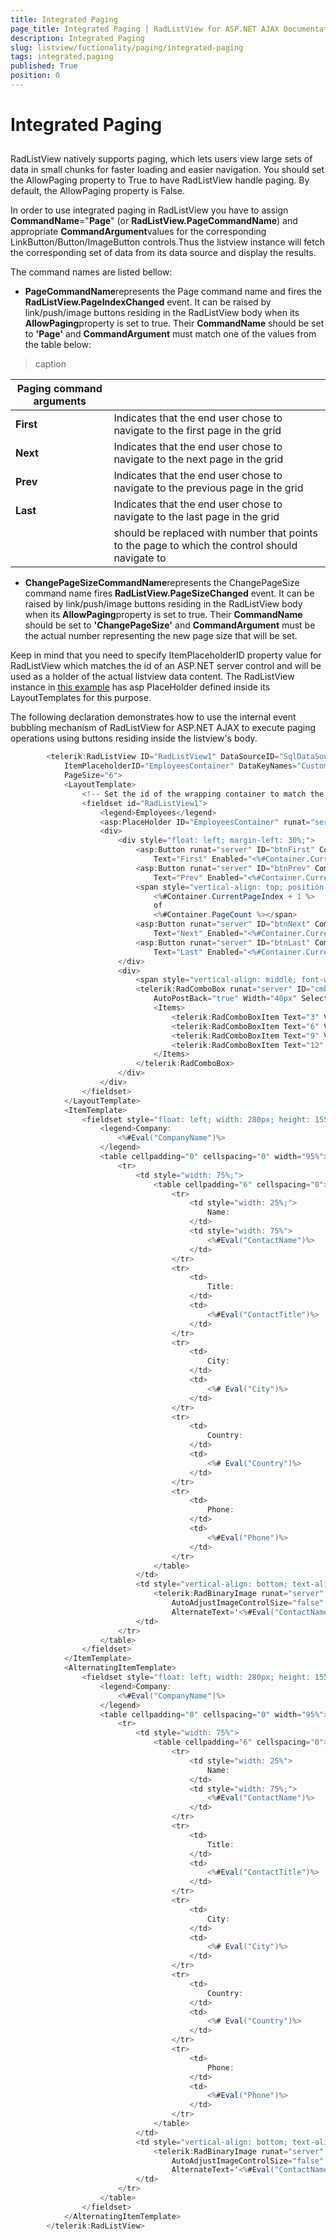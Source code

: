 ```yaml
---
title: Integrated Paging
page_title: Integrated Paging | RadListView for ASP.NET AJAX Documentation
description: Integrated Paging
slug: listview/fuctionality/paging/integrated-paging
tags: integrated,paging
published: True
position: 0
---
```


# Integrated Paging



## 

RadListView natively supports paging, which lets users view large sets of data in small chunks for faster loading and easier navigation. You should set the AllowPaging property to True to have RadListView handle paging. By default, the AllowPaging property is False.

In order to use integrated paging in RadListView you have to assign **CommandName**="**Page**" (or **RadListView.PageCommandName**) and appropriate **CommandArgument**values for the corresponding LinkButton/Button/ImageButton controls.Thus the listview instance will fetch the corresponding set of data from its data source and display the results.

The command names are listed bellow:

* **PageCommandName**represents the Page command name and fires the **RadListView.PageIndexChanged** event. It can be raised by link/push/image buttons residing in the RadListView body when its **AllowPaging**property is set to true. Their **CommandName** should be set to **'Page'** and **CommandArgument** must match one of the values from the table below:


>caption  

| Paging command arguments |  |
| ------ | ------ |
| **First** |Indicates that the end user chose to navigate to the first page in the grid|
| **Next** |Indicates that the end user chose to navigate to the next page in the grid|
| **Prev** |Indicates that the end user chose to navigate to the previous page in the grid|
| **Last** |Indicates that the end user chose to navigate to the last page in the grid|
| **<NumericValue>** |<NumericValue> should be replaced with number that points to the page to which the control should navigate to|

* **ChangePageSizeCommandName**represents the ChangePageSize command name fires **RadListView.PageSizeChanged** event. It can be raised by link/push/image buttons residing in the RadListView body when its **AllowPaging**property is set to true. Their **CommandName** should be set to **'ChangePageSize'** and **CommandArgument** must be the actual number representing the new page size that will be set.

Keep in mind that you need to specify ItemPlaceholderID property value for RadListView which matches the id of an ASP.NET server control and will be used as a holder of the actual listview data content. The RadListView instance in [this example](http://demos.telerik.com/aspnet-ajax/ListView/examples/Paging/IntegratedPaging/DefaultCS.aspx) has asp PlaceHolder defined inside its LayoutTemplates for this purpose.

The following declaration demonstrates how to use the internal event bubbling mechanism of RadListView for ASP.NET AJAX to execute paging operations using buttons residing inside the listview's body.

````C#
	    <telerik:RadListView ID="RadListView1" DataSourceID="SqlDataSource1" runat="server"
	        ItemPlaceholderID="EmployeesContainer" DataKeyNames="CustomerID" AllowPaging="true"
	        PageSize="6">
	        <LayoutTemplate>
	            <!-- Set the id of the wrapping container to match the CLIENT ID of the RadListView control to display the ajax loading panel           In case the listview is embedded in another server control, you will need to append the id of that server control -->
	            <fieldset id="RadListView1">
	                <legend>Employees</legend>
	                <asp:PlaceHolder ID="EmployeesContainer" runat="server" />
	                <div>
	                    <div style="float: left; margin-left: 30%;">
	                        <asp:Button runat="server" ID="btnFirst" CommandName="Page" CommandArgument="First"
	                            Text="First" Enabled="<%#Container.CurrentPageIndex > 0 %>" />
	                        <asp:Button runat="server" ID="btnPrev" CommandName="Page" CommandArgument="Prev"
	                            Text="Prev" Enabled="<%#Container.CurrentPageIndex > 0 %>" />
	                        <span style="vertical-align: top; position: relative; top: 4px">Page
	                            <%#Container.CurrentPageIndex + 1 %>
	                            of
	                            <%#Container.PageCount %></span>
	                        <asp:Button runat="server" ID="btnNext" CommandName="Page" CommandArgument="Next"
	                            Text="Next" Enabled="<%#Container.CurrentPageIndex + 1 < Container.PageCount %>" />
	                        <asp:Button runat="server" ID="btnLast" CommandName="Page" CommandArgument="Last"
	                            Text="Last" Enabled="<%#Container.CurrentPageIndex + 1 < Container.PageCount %>" />
	                    </div>
	                    <div>
	                        <span style="vertical-align: middle; font-weight: bold; padding-left: 5px;">Page Size:</span>
	                        <telerik:RadComboBox runat="server" ID="cmbPageSize" OnSelectedIndexChanged="cmbPageSize_SelectedIndexChanged"
	                            AutoPostBack="true" Width="40px" SelectedValue="<%#Container.PageSize %>">
	                            <Items>
	                                <telerik:RadComboBoxItem Text="3" Value="3" />
	                                <telerik:RadComboBoxItem Text="6" Value="6" />
	                                <telerik:RadComboBoxItem Text="9" Value="9" />
	                                <telerik:RadComboBoxItem Text="12" Value="12" />
	                            </Items>
	                        </telerik:RadComboBox>
	                    </div>
	                </div>
	            </fieldset>
	        </LayoutTemplate>
	        <ItemTemplate>
	            <fieldset style="float: left; width: 280px; height: 155px">
	                <legend>Company:
	                    <%#Eval("CompanyName")%>
	                </legend>
	                <table cellpadding="0" cellspacing="0" width="95%">
	                    <tr>
	                        <td style="width: 75%;">
	                            <table cellpadding="6" cellspacing="0">
	                                <tr>
	                                    <td style="width: 25%;">
	                                        Name:
	                                    </td>
	                                    <td style="width: 75%">
	                                        <%#Eval("ContactName")%>
	                                    </td>
	                                </tr>
	                                <tr>
	                                    <td>
	                                        Title:
	                                    </td>
	                                    <td>
	                                        <%#Eval("ContactTitle")%>
	                                    </td>
	                                </tr>
	                                <tr>
	                                    <td>
	                                        City:
	                                    </td>
	                                    <td>
	                                        <%# Eval("City")%>
	                                    </td>
	                                </tr>
	                                <tr>
	                                    <td>
	                                        Country:
	                                    </td>
	                                    <td>
	                                        <%# Eval("Country")%>
	                                    </td>
	                                </tr>
	                                <tr>
	                                    <td>
	                                        Phone:
	                                    </td>
	                                    <td>
	                                        <%#Eval("Phone")%>
	                                    </td>
	                                </tr>
	                            </table>
	                        </td>
	                        <td style="vertical-align: bottom; text-align: right; width: 25%;">
	                            <telerik:RadBinaryImage runat="server" ID="RadBinaryImage1" DataValue='<%#Eval("Photo") %>'
	                                AutoAdjustImageControlSize="false" Width="90px" Height="110px" ToolTip='<%#Eval("ContactName", "Photo of {0}") %>'
	                                AlternateText='<%#Eval("ContactName", "Photo of {0}") %>' />
	                        </td>
	                    </tr>
	                </table>
	            </fieldset>
	        </ItemTemplate>
	        <AlternatingItemTemplate>
	            <fieldset style="float: left; width: 280px; height: 155px">
	                <legend>Company:
	                    <%#Eval("CompanyName")%>
	                </legend>
	                <table cellpadding="0" cellspacing="0" width="95%">
	                    <tr>
	                        <td style="width: 75%">
	                            <table cellpadding="6" cellspacing="0">
	                                <tr>
	                                    <td style="width: 25%">
	                                        Name:
	                                    </td>
	                                    <td style="width: 75%;">
	                                        <%#Eval("ContactName")%>
	                                    </td>
	                                </tr>
	                                <tr>
	                                    <td>
	                                        Title:
	                                    </td>
	                                    <td>
	                                        <%#Eval("ContactTitle")%>
	                                    </td>
	                                </tr>
	                                <tr>
	                                    <td>
	                                        City:
	                                    </td>
	                                    <td>
	                                        <%# Eval("City")%>
	                                    </td>
	                                </tr>
	                                <tr>
	                                    <td>
	                                        Country:
	                                    </td>
	                                    <td>
	                                        <%# Eval("Country")%>
	                                    </td>
	                                </tr>
	                                <tr>
	                                    <td>
	                                        Phone:
	                                    </td>
	                                    <td>
	                                        <%#Eval("Phone")%>
	                                    </td>
	                                </tr>
	                            </table>
	                        </td>
	                        <td style="vertical-align: bottom; text-align: right; width: 25%;">
	                            <telerik:RadBinaryImage runat="server" ID="RadBinaryImage1" DataValue='<%#Eval("Photo") %>'
	                                AutoAdjustImageControlSize="false" Width="90px" Height="110px" ToolTip='<%#Eval("ContactName", "Photo of {0}") %>'
	                                AlternateText='<%#Eval("ContactName", "Photo of {0}") %>' />
	                        </td>
	                    </tr>
	                </table>
	            </fieldset>
	        </AlternatingItemTemplate>
	    </telerik:RadListView>
````


